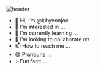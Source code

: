 ![header](https://capsule-render.vercel.app/api?type=wave&color=auto&height=300&section=header&text=Kihyeon's%20Github&fontSize=90)

- 👋 Hi, I’m @kihyeonjoo
- 👀 I’m interested in ...
- 🌱 I’m currently learning ...
- 💞️ I’m looking to collaborate on ...
- 📫 How to reach me ...
- 😄 Pronouns: ...
- ⚡ Fun fact: ...

<!---
kihyeonjoo/kihyeonjoo is a ✨ special ✨ repository because its `README.md` (this file) appears on your GitHub profile.
You can click the Preview link to take a look at your changes.
--->
